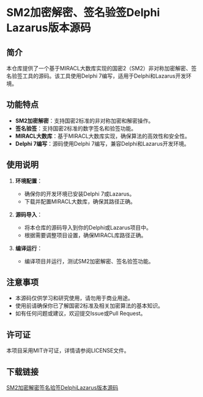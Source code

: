 # SM2加密解密、签名验签Delphi Lazarus版本源码

## 简介

本仓库提供了一个基于MIRACL大数库实现的国密2（SM2）非对称加密解密、签名验签工具的源码。该工具使用Delphi 7编写，适用于Delphi和Lazarus开发环境。

## 功能特点

- **SM2加密解密**：支持国密2标准的非对称加密和解密操作。
- **签名验签**：支持国密2标准的数字签名和验签功能。
- **MIRACL大数库**：基于MIRACL大数库实现，确保算法的高效性和安全性。
- **Delphi 7编写**：源码使用Delphi 7编写，兼容Delphi和Lazarus开发环境。

## 使用说明

1. **环境配置**：
   - 确保你的开发环境已安装Delphi 7或Lazarus。
   - 下载并配置MIRACL大数库，确保其路径正确。

2. **源码导入**：
   - 将本仓库的源码导入到你的Delphi或Lazarus项目中。
   - 根据需要调整项目设置，确保MIRACL库路径正确。

3. **编译运行**：
   - 编译项目并运行，测试SM2加密解密、签名验签功能。

## 注意事项

- 本源码仅供学习和研究使用，请勿用于商业用途。
- 使用前请确保你已了解国密2标准及相关加密算法的基本知识。
- 如有任何问题或建议，欢迎提交Issue或Pull Request。

## 许可证

本项目采用MIT许可证，详情请参阅LICENSE文件。

## 下载链接

[SM2加密解密签名验签DelphiLazarus版本源码](https://pan.quark.cn/s/e67a297233a8)